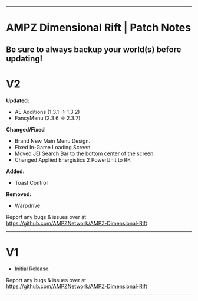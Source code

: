 ------------------------------------------------------------------------------------------------------------------------------------------------------------- 
# AMPZ Dimensional Rift | Patch Notes
<h2>Be sure to always backup your world(s) before updating!</h2>

<h1>V2</h1>

**Updated:**
+ AE Additions (1.3.1 → 1.3.2)
+ FancyMenu (2.3.6 → 2.3.7)

**Changed/Fixed**
+ Brand New Main Menu Design.
+ Fixed In-Game Loading Screen.
+ Moved JEI Search Bar to the bottom center of the screen.
+ Changed Applied Energistics 2 PowerUnit to RF.

**Added:**
+ Toast Control

**Removed:**
+ Warpdrive

Report any bugs & issues over at<br>
https://github.com/AMPZNetwork/AMPZ-Dimensional-Rift

------------------------------------------------------------------

<h1>V1</h1>

+ Initial Release.

Report any bugs & issues over at<br>
https://github.com/AMPZNetwork/AMPZ-Dimensional-Rift

------------------------------------------------------------------
